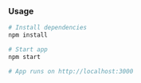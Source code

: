 ### Usage

``` bash
# Install dependencies
npm install

# Start app
npm start

# App runs on http://localhost:3000 
```